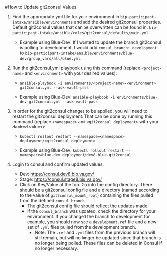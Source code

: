 #How to Update git2consul Values

1) Find the appropriate yml file for your environment in `bip-participant-intake/ansible/environments` and add the desired git2consul properties. Default git2consul values that can be overwritten can be found in: `bip-participant-intake/ansible/roles/git2consul/defaults/main.yml`.

    * Example using Blue-Dev: If I wanted to update the branch git2consul is polling to development, I would add `consul_branch: development` to `bip-participant-intake/ansible/environments/blue-dev/group_vars/all/blue.yml`.
    
2) Run the git2consul.yml playbook using this command (replace `<project-name>` and `<environment>` with your desired values):

    * `ansible-playbook -i environments/<project-name>-<environment> git2consul.yml --ask-vault-pass`

    * Example using Blue-Dev: `ansible-playbook -i environments/blue-dev git2consul.yml --ask-vault-pass`

3) In order for the git2consul changes to be applied, you will need to restart the git2consul deployment. That can be done by running this command (replace `<namespace>` and `<git2consul deployment>` with your desired values):
    * `kubectl rollout restart --namespace=<namespace> deployment/<git2consul deployment>`

    * Example using Blue-Dev: `kubectl rollout restart --namespace=blue-dev deployment/dev8-blue-git2consul`

4) Login to consul and confirm updated values.
   * Dev: https://consul.dev8.bip.va.gov/
   * Stage: https://consul.stage8.bip.va.gov/
   * Click on Key/Value at the top. Go into the config directory. There should be a git2consul config file and a directory (named according to the value of `git2consul_mount_root`) containing the files pulled from the defined `consul_branch`.
        * The git2consul config file should reflect the updates made.
        * If the `consul_branch` was updated, check the directory for your environment. If you changed the branch to development for example, you should now see a `development.ref` file and a new set of `.yml` files pulled from the development branch.
            * Note: The `.ref` and `.yml` files from the previous branch will still remain, but will no longer be updated since that branch is no longer being polled. These files can be deleted in Consul if no longer necessary.
